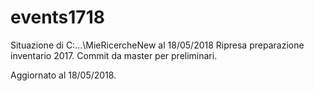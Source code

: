 # events1718
Situazione di C:\...\MieRicercheNew al 18/05/2018
Ripresa preparazione inventario 2017. Commit da master per preliminari.


Aggiornato al 18/05/2018.
